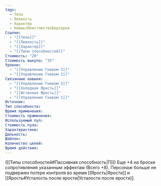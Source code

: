 ```yaml
---
tags:
  - Тело
  - Ловкость
  - Характер
  - Навык/НеистовствоБерсерка
Ссылки:
  - "[[Тело]]"
  - "[[Ловкость]]"
  - "[[Характер]]"
  - "[[Типы способностей]]"
Стоимость: "20"
Стоимость выкупа: "35"
Уровни:
  - "[[Управление Гневом 3]]"
  - "[[Управление Гневом 1]]"
Связанные навыки:
  - "[[Управление Гневом 3]]"
  - "[[Холодная Ярость]]"
  - "[[Истинная Ярость]]"
  - "[[Управление Гневом 1]]"
Источник:
Тип способности:
Время применения:
Стоимость применения:
Используемый пул:
Стоимость пула:
Характеристики:
Дальность:
Шаблон:
Количество целей:
Время действия:
---
```

([[Типы способностей#Пассивная способность|П]]) Еще +4 на броски сопротивления указанным эффектам (Всего +8). Персонаж больше не подвержен потере контроля во время [[Ярость|Ярости]] и [[Ярость#Усталость после ярости|Усталости после ярости]].